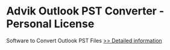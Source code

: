 # Advik Outlook PST Converter - Personal License
Software to Convert Outlook PST Files
[>> Detailed information](https://secure.shareit.com/shareit/product.html?productid=300857070&affiliateid=200057808)